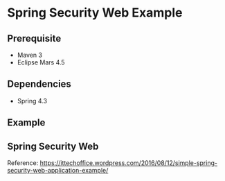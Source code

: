 # Spring Security Web Example

## Prerequisite
* Maven 3
* Eclipse Mars 4.5

## Dependencies
* Spring 4.3

## Example

## Spring Security Web 



Reference: https://ittechoffice.wordpress.com/2016/08/12/simple-spring-security-web-application-example/
